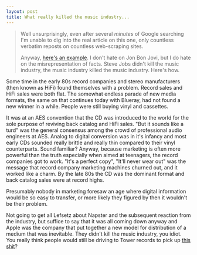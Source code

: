 ```yaml
---
layout: post
title: What really killed the music industry...
---
```


> Well unsurprisingly, even after several _minutes_ of Google searching I'm unable to dig into the real article on this one, only countless verbatim reposts on countless web-scraping sites.
>
> Anyway, [here's an example](http://www.torontosun.com/entertainment/music/2011/03/15/17616986-wenn-story.html "Steve Jobs killed music: Bon Jovi | Music | Entertainment | Toronto Sun").  I don't hate on Jon Bon Jovi, but I do hate on the misrepresentation of facts.  Steve Jobs didn't kill the music industry, the music industry killed the music industry.  Here's how.

Some time in the early 80s record companies and stereo manufacturers (then known as HiFi) found themselves with a problem.  Record sales and HiFi sales were both flat.  The somewhat endless parade of new media formats, the same on that continues today with Blueray, had not found a new winner in a while.  People were still buying vinyl and cassettes.

It was at an AES convention that the CD was introduced to the world for the sole purpose of reviving back catalog and HiFi sales.  "But it sounds like a turd" was the general consensus among the crowd of professional audio engineers at AES.  Analog to digital conversion was in it's infancy and most early CDs sounded really brittle and really thin compared to their vinyl counterparts.  Sound familiar?  Anyway, because marketing is often more powerful than the truth especially when aimed at teenagers, the record companies got to work.  "It's a perfect copy", "It'll never wear out" was the message that record company marketing machines churned out, and it worked like a charm.  By the late 80s the CD was the dominant format and back catalog sales were at record highs.

Presumably nobody in marketing foresaw an age where digital information would be so easy to transfer, or more likely they figured by then it wouldn't be their problem.  

Not going to get all Lefsetz about Napster and the subsequent reaction from the industry, but suffice to say that it was all coming down anyway and Apple was the company that put together a new model for distribution of a medium that was inevitable.  They didn't kill the music industry, you idiot.  You really think people would still be driving to Tower records to pick up [this shit](http://www.youtube.com/watch?v=CD2LRROpph0 "YouTube
        - Rebecca Black - Friday (OFFICIAL VIDEO)")?